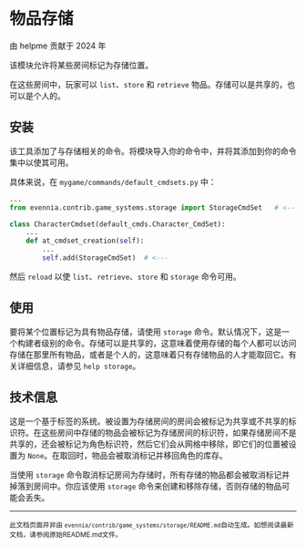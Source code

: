 # 物品存储

由 helpme 贡献于 2024 年

该模块允许将某些房间标记为存储位置。

在这些房间中，玩家可以 `list`、`store` 和 `retrieve` 物品。存储可以是共享的，也可以是个人的。

## 安装

该工具添加了与存储相关的命令。将模块导入你的命令中，并将其添加到你的命令集中以使其可用。

具体来说，在 `mygame/commands/default_cmdsets.py` 中：

```python
...
from evennia.contrib.game_systems.storage import StorageCmdSet   # <---

class CharacterCmdset(default_cmds.Character_CmdSet):
    ...
    def at_cmdset_creation(self):
        ...
        self.add(StorageCmdSet)  # <---

```

然后 `reload` 以使 `list`、`retrieve`、`store` 和 `storage` 命令可用。

## 使用

要将某个位置标记为具有物品存储，请使用 `storage` 命令。默认情况下，这是一个构建者级别的命令。存储可以是共享的，这意味着使用存储的每个人都可以访问存储在那里所有物品，或者是个人的，这意味着只有存储物品的人才能取回它。有关详细信息，请参见 `help storage`。

## 技术信息

这是一个基于标签的系统。被设置为存储房间的房间会被标记为共享或不共享的标识符。在这些房间中存储的物品会被标记为存储房间的标识符，如果存储房间不是共享的，还会被标记为角色标识符，然后它们会从网格中移除，即它们的位置被设置为 `None`。在取回时，物品会被取消标记并移回角色的库存。

当使用 `storage` 命令取消标记房间为存储时，所有存储的物品都会被取消标记并掉落到房间中。你应该使用 `storage` 命令来创建和移除存储，否则存储的物品可能会丢失。


----

<small>此文档页面并非由 `evennia/contrib/game_systems/storage/README.md`自动生成。如想阅读最新文档，请参阅原始README.md文件。</small>
